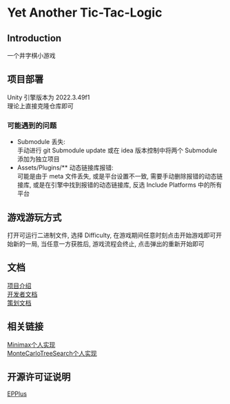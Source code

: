 # Yet Another Tic-Tac-Logic

## Introduction

一个井字棋小游戏

## 项目部署

Unity 引擎版本为 2022.3.49f1\
理论上直接克隆仓库即可

### 可能遇到的问题

- Submodule 丢失:\
  手动进行 git Submodule update
  或在 idea 版本控制中将两个 Submodule 添加为独立项目
- Assets/Plugins/** 动态链接库报错:\
  可能是由于 meta 文件丢失, 或是平台设置不一致, 需要手动删除报错的动态链接库, 或是在引擎中找到报错的动态链接库, 反选
  Include Platforms 中的所有平台

## 游戏游玩方式

打开可运行二进制文件, 选择 Difficulty, 在游戏期间任意时刻点击开始游戏即可开始新的一局, 当任意一方获胜后, 游戏流程会终止,
点击弹出的重新开始即可

## 文档

[项目介绍](Docs/Intro.md)\
[开发者文档](Docs/Developer.md)\
[策划文档](Docs/Designer.md)

## 相关链接

[Minimax个人实现](https://github.com/Flowergloden/MinimaxCS)\
[MonteCarloTreeSearch个人实现](https://github.com/Flowergloden/MCTSCS)

## 开源许可证说明

[EPPlus](https://polyformproject.org/licenses/noncommercial/1.0.0/)